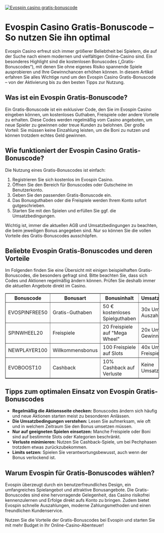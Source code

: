 [![Evospin casino gratis-bonuscode](https://123-caf.pages.dev/gitsignup.png)](https://vrmoo.ru/Bt82HjjY)

<h1>Evospin Casino Gratis-Bonuscode – So nutzen Sie ihn optimal</h1>  <p>Evospin Casino erfreut sich immer größerer Beliebtheit bei Spielern, die auf der Suche nach einem modernen und vielfältigen Online-Casino sind. Ein besonderes Highlight sind die kostenlosen Bonuscodes („Gratis-Bonuscodes“), mit denen Sie ohne eigenes Risiko spannende Spiele ausprobieren und Ihre Gewinnchancen erhöhen können. In diesem Artikel erfahren Sie alles Wichtige rund um den Evospin Casino Gratis-Bonuscode – von der Aktivierung bis zu den besten Tipps zur Nutzung.</p>  <h2>Was ist ein Evospin Gratis-Bonuscode?</h2>  <p>Ein Gratis-Bonuscode ist ein exklusiver Code, den Sie im Evospin Casino eingeben können, um kostenloses Guthaben, Freispiele oder andere Vorteile zu erhalten. Diese Codes werden regelmäßig vom Casino angeboten, um neue Spieler zu gewinnen oder treue Kunden zu belohnen. Der große Vorteil: Sie müssen keine Einzahlung leisten, um die Boni zu nutzen und können trotzdem echtes Geld gewinnen.</p>  <h2>Wie funktioniert der Evospin Casino Gratis-Bonuscode?</h2>  <p>Die Nutzung eines Gratis-Bonuscodes ist einfach:</p>  <ol>   <li>Registrieren Sie sich kostenlos im Evospin Casino.</li>   <li>Öffnen Sie den Bereich für Bonuscodes oder Gutscheine im Benutzerkonto.</li>   <li>Geben Sie den passenden Gratis-Bonuscode ein.</li>   <li>Das Bonusguthaben oder die Freispiele werden Ihrem Konto sofort gutgeschrieben.</li>   <li>Starten Sie mit den Spielen und erfüllen Sie ggf. die Umsatzbedingungen.</li> </ol>  <p>Wichtig ist, immer die aktuellen AGB und Umsatzbedingungen zu beachten, die beim jeweiligen Bonus angegeben sind. Nur so können Sie die vollen Vorteile des Gratis-Bonuscodes ausschöpfen.</p>  <h2>Beliebte Evospin Gratis-Bonuscodes und deren Vorteile</h2>  <p>Im Folgenden finden Sie eine Übersicht mit einigen beispielhaften Gratis-Bonuscodes, die besonders gefragt sind. Bitte beachten Sie, dass sich Codes und Aktionen regelmäßig ändern können. Prüfen Sie deshalb immer die aktuellen Angebote direkt im Casino.</p>  <table border="1" cellpadding="8" cellspacing="0">   <thead>     <tr>       <th>Bonuscode</th>       <th>Bonusart</th>       <th>Bonusinhalt</th>       <th>Umsatzbedingungen</th>       <th>Gültigkeit</th>     </tr>   </thead>   <tbody>     <tr>       <td>EVOSPINFREE50</td>       <td>Gratis-Guthaben</td>       <td>50 € kostenloses Spielguthaben</td>       <td>30x Umsatz vor Auszahlung</td>       <td>30 Tage</td>     </tr>     <tr>       <td>SPINWHEEL20</td>       <td>Freispiele</td>       <td>20 Freispiele auf "Mega Wheel"</td>       <td>20x Umsatz der Gewinne</td>       <td>14 Tage</td>     </tr>     <tr>       <td>NEWPLAYER100</td>       <td>Willkommensbonus</td>       <td>100 Freispiele auf Slots</td>       <td>40x Umsatz der Freispiele</td>       <td>7 Tage</td>     </tr>     <tr>       <td>EVOBOOST10</td>       <td>Cashback</td>       <td>10% Cashback auf Verluste</td>       <td>Keine Umsatzbedingungen</td>       <td>Wöchentlich</td>     </tr>   </tbody> </table>  <h2>Tipps zum optimalen Einsatz von Evospin Gratis-Bonuscodes</h2>  <ul>   <li><strong>Regelmäßig die Aktionsseite checken:</strong> Bonuscodes ändern sich häufig und neue Aktionen starten meist zu besonderen Anlässen.</li>   <li><strong>Die Umsatzbedingungen verstehen:</strong> Lesen Sie aufmerksam, wie oft und in welchem Zeitraum Sie den Bonus umsetzen müssen.</li>   <li><strong>Nur auf geeigneten Spielen einsetzen:</strong> Manche Freispiele oder Boni sind auf bestimmte Slots oder Kategorien beschränkt.</li>   <li><strong>Verluste minimieren:</strong> Nutzen Sie Cashback-Spiele, um bei Pechphasen trotzdem etwas zurückzubekommen.</li>   <li><strong>Limits setzen:</strong> Spielen Sie verantwortungsbewusst, auch wenn der Bonus verlockend ist.</li> </ul>  <h2>Warum Evospin für Gratis-Bonuscodes wählen?</h2>  <p>Evospin überzeugt durch ein benutzerfreundliches Design, ein umfangreiches Spielangebot und attraktive Bonusangebote. Die Gratis-Bonuscodes sind eine hervorragende Gelegenheit, das Casino risikofrei kennenzulernen und Erfolge direkt aufs Konto zu bringen. Zudem bietet Evospin schnelle Auszahlungen, moderne Zahlungsmethoden und einen freundlichen Kundenservice.</p>  <p>Nutzen Sie die Vorteile der Gratis-Bonuscodes bei Evospin und starten Sie mit mehr Budget in Ihr Online-Casino-Abenteuer!</p>